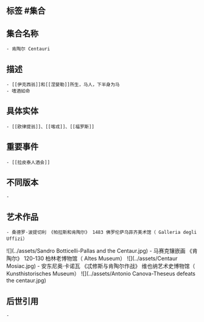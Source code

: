## 标签  #集合
## 集合名称
	- 肯陶尔 Centauri
## 描述
	- [[伊克西翁]]和[[涅婓勒]]所生，马人，下半身为马
	- 嗜酒如命
## 具体实体
	- [[欧律提翁]]、[[喀戎]]、[[福罗斯]]
## 重要事件
	- [[拉皮泰人酒会]]
## 不同版本
	-
## 艺术作品
	- 桑德罗·波提切利 《帕拉斯和肯陶尔》 1483 佛罗伦萨乌菲齐美术馆（ Galleria degli Uffizi）
 ![](../assets/Sandro Botticelli-Pallas and the Centaur.jpg)
	- 马赛克镶嵌画 《肯陶尔》 120-130 柏林老博物馆（ Altes Museum）
 ![](../assets/Centaur Mosiac.jpg)
	- 安东尼奥·卡诺瓦 《忒修斯与肯陶尔作战》 维也纳艺术史博物馆（ Kunsthistorisches Museum）
 ![](../assets/Antonio Canova-Theseus defeats the centaur.jpg)
## 后世引用
	-
